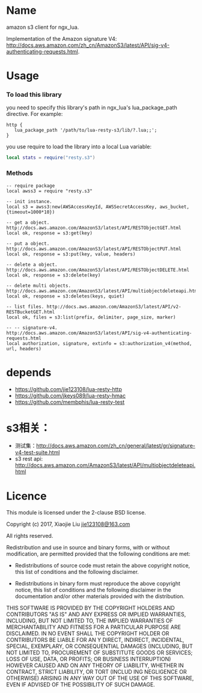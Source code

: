 Name
====

amazon s3 client for ngx_lua. 

Implementation of the Amazon signature V4: http://docs.aws.amazon.com/zh_cn/AmazonS3/latest/API/sig-v4-authenticating-requests.html. 

# Usage

### To load this library

you need to specify this library's path in ngx_lua's lua_package_path directive. For example:
```nginx
http {
   lua_package_path '/path/to/lua-resty-s3/lib/?.lua;;';
}
```

you use require to load the library into a local Lua variable:
```lua
local stats = require("resty.s3")
```

### Methods

```
-- require package
local awss3 = require "resty.s3"

-- init instance.
local s3 = awss3:new(AWSAccessKeyId, AWSSecretAccessKey, aws_bucket, {timeout=1000*10})

-- get a object. http://docs.aws.amazon.com/AmazonS3/latest/API/RESTObjectGET.html
local ok, response = s3:get(key)

-- put a object. http://docs.aws.amazon.com/AmazonS3/latest/API/RESTObjectPUT.html
local ok, response = s3:put(key, value, headers)

-- delete a object. http://docs.aws.amazon.com/AmazonS3/latest/API/RESTObjectDELETE.html
local ok, response = s3:delete(key)

-- delete multi objects. http://docs.aws.amazon.com/AmazonS3/latest/API/multiobjectdeleteapi.html
local ok, response = s3:deletes(keys, quiet)

-- list files. http://docs.aws.amazon.com/AmazonS3/latest/API/v2-RESTBucketGET.html
local ok, files = s3:list(prefix, delimiter, page_size, marker)

-- -- signature-v4. http://docs.aws.amazon.com/AmazonS3/latest/API/sig-v4-authenticating-requests.html
local authorization, signature, extinfo = s3:authorization_v4(method, url, headers)

```

# depends
* https://github.com/jie123108/lua-resty-http
* https://github.com/jkeys089/lua-resty-hmac
* https://github.com/membphis/lua-resty-test

# s3相关：
* 测试集：http://docs.aws.amazon.com/zh_cn/general/latest/gr/signature-v4-test-suite.html
* s3 rest api: http://docs.aws.amazon.com/AmazonS3/latest/API/multiobjectdeleteapi.html

# Licence

This module is licensed under the 2-clause BSD license.

Copyright (c) 2017, Xiaojie Liu <jie123108@163.com>

All rights reserved.

Redistribution and use in source and binary forms, with or without modification, are permitted provided that the following conditions are met:

* Redistributions of source code must retain the above copyright notice, this list of conditions and the following disclaimer.

* Redistributions in binary form must reproduce the above copyright notice, this list of conditions and the following disclaimer in the documentation and/or other materials provided with the distribution.

THIS SOFTWARE IS PROVIDED BY THE COPYRIGHT HOLDERS AND CONTRIBUTORS "AS IS" AND ANY EXPRESS OR IMPLIED WARRANTIES, INCLUDING, BUT NOT LIMITED TO, THE IMPLIED WARRANTIES OF MERCHANTABILITY AND FITNESS FOR A PARTICULAR PURPOSE ARE DISCLAIMED. IN NO EVENT SHALL THE COPYRIGHT HOLDER OR CONTRIBUTORS BE LIABLE FOR AN
Y DIRECT, INDIRECT, INCIDENTAL, SPECIAL, EXEMPLARY, OR CONSEQUENTIAL DAMAGES (INCLUDING, BUT NOT LIMITED TO, PROCUREMENT OF SUBSTITUTE GOODS OR SERVICES; LOSS OF USE, DATA, OR PROFITS; OR BUSINESS INTERRUPTION) HOWEVER CAUSED AND ON ANY THEORY OF LIABILITY, WHETHER IN CONTRACT, STRICT LIABILITY, OR TORT (INCLUD
ING NEGLIGENCE OR OTHERWISE) ARISING IN ANY WAY OUT OF THE USE OF THIS SOFTWARE, EVEN IF ADVISED OF THE POSSIBILITY OF SUCH DAMAGE.

